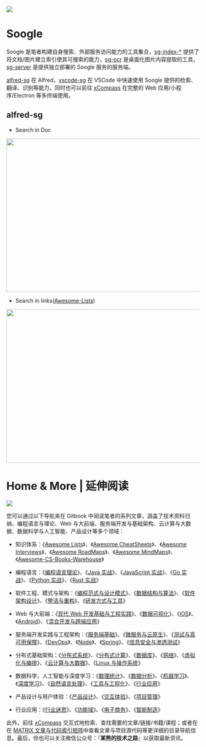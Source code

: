 ![](https://i.postimg.cc/Kz48qbwQ/image.png)

# Soogle

Soogle 是笔者构建自身搜索、外部服务访问能力的工具集合，[sg-index-\*](./sg-index-doc) 提供了将文档/图片建立索引使其可搜索的能力，[sg-ocr](./sg-ocr) 是桌面化图片内容提取的工具，[sg-server](./sg-server) 是提供独立部署的 Soogle 服务的服务端。

[alfred-sg](./alfred-sg) 在 Alfred，[vscode-sg](./vscode-sg) 在 VSCode 中快速使用 Soogle 提供的检索、翻译、识别等能力，同时也可以前往 [xCompass](https://github.com/wxyyxc1992/xCompass) 在完整的 Web 应用/小程序/Electron 等多终端使用。

## alfred-sg

- Search in Doc

<img src="https://user-images.githubusercontent.com/5803001/50546216-fd70d480-0c5e-11e9-9b6b-cceaf7860c58.png" width="600px" height="400px" />

- Search in links([Awesome-Lists](https://github.com/wxyyxc1992/Awesome-Lists))

<img src="https://user-images.githubusercontent.com/5803001/50546165-352b4c80-0c5e-11e9-9f16-fb2a115a3506.png" width="600px" height="400px" />


# Home & More | 延伸阅读

![](https://i.postimg.cc/59QVkFPq/image.png)

您可以通过以下导航来在 Gitbook 中阅读笔者的系列文章，涵盖了技术资料归纳、编程语言与理论、Web 与大前端、服务端开发与基础架构、云计算与大数据、数据科学与人工智能、产品设计等多个领域：

- 知识体系：《[Awesome Lists](https://ngte-al.gitbook.io/i/)》、《[Awesome CheatSheets](https://ngte-ac.gitbook.io/i/)》、《[Awesome Interviews](https://github.com/wx-chevalier/Awesome-Interviews)》、《[Awesome RoadMaps](https://github.com/wx-chevalier/Awesome-RoadMaps)》、《[Awesome MindMaps](https://github.com/wx-chevalier/Awesome-MindMaps)》、《[Awesome-CS-Books-Warehouse](https://github.com/wx-chevalier/Awesome-CS-Books-Warehouse)》

- 编程语言：《[编程语言理论](https://ngte-pl.gitbook.io/i/)》、《[Java 实战](https://ngte-pl.gitbook.io/i/java/java)》、《[JavaScript 实战](https://ngte-pl.gitbook.io/i/javascript/javascript)》、《[Go 实战](https://ngte-pl.gitbook.io/i/go/go)》、《[Python 实战](https://ngte-pl.gitbook.io/i/python/python)》、《[Rust 实战](https://ngte-pl.gitbook.io/i/rust/rust)》

- 软件工程、模式与架构：《[编程范式与设计模式](https://ngte-se.gitbook.io/i/)》、《[数据结构与算法](https://ngte-se.gitbook.io/i/)》、《[软件架构设计](https://ngte-se.gitbook.io/i/)》、《[整洁与重构](https://ngte-se.gitbook.io/i/)》、《[研发方式与工具](https://ngte-se.gitbook.io/i/)》

* Web 与大前端：《[现代 Web 开发基础与工程实践](https://ngte-web.gitbook.io/i/)》、《[数据可视化](https://ngte-fe.gitbook.io/i/)》、《[iOS](https://ngte-fe.gitbook.io/i/)》、《[Android](https://ngte-fe.gitbook.io/i/)》、《[混合开发与跨端应用](https://ngte-fe.gitbook.io/i/)》

* 服务端开发实践与工程架构：《[服务端基础](https://ngte-be.gitbook.io/i/)》、《[微服务与云原生](https://ngte-be.gitbook.io/i/)》、《[测试与高可用保障](https://ngte-be.gitbook.io/i/)》、《[DevOps](https://ngte-be.gitbook.io/i/)》、《[Node](https://ngte-be.gitbook.io/i/)》、《[Spring](https://ngte-be.gitbook.io/i/)》、《[信息安全与渗透测试](https://ngte-be.gitbook.io/i/)》

* 分布式基础架构：《[分布式系统](https://ngte-infras.gitbook.io/i/)》、《[分布式计算](https://ngte-infras.gitbook.io/i/)》、《[数据库](https://ngte-infras.gitbook.io/i/)》、《[网络](https://ngte-infras.gitbook.io/i/)》、《[虚拟化与编排](https://ngte-infras.gitbook.io/i/)》、《[云计算与大数据](https://ngte-infras.gitbook.io/i/)》、《[Linux 与操作系统](https://ngte-infras.gitbook.io/i/)》

* 数据科学，人工智能与深度学习：《[数理统计](https://ngte-aidl.gitbook.io/i/)》、《[数据分析](https://ngte-aidl.gitbook.io/i/)》、《[机器学习](https://ngte-aidl.gitbook.io/i/)》、《[深度学习](https://ngte-aidl.gitbook.io/i/)》、《[自然语言处理](https://ngte-aidl.gitbook.io/i/)》、《[工具与工程化](https://ngte-aidl.gitbook.io/i/)》、《[行业应用](https://ngte-aidl.gitbook.io/i/)》

* 产品设计与用户体验：《[产品设计](https://ngte-pd.gitbook.io/i/)》、《[交互体验](https://ngte-pd.gitbook.io/i/)》、《[项目管理](https://ngte-pd.gitbook.io/i/)》

* 行业应用：《[行业迷思](https://github.com/wx-chevalier/Business-Series)》、《[功能域](https://github.com/wx-chevalier/Business-Series)》、《[电子商务](https://github.com/wx-chevalier/Business-Series)》、《[智能制造](https://github.com/wx-chevalier/Business-Series)》

此外，前往 [xCompass](https://wx-chevalier.github.io/home/#/search) 交互式地检索、查找需要的文章/链接/书籍/课程；或者在在 [MATRIX 文章与代码索引矩阵](https://github.com/wx-chevalier/Developer-Zero-To-Mastery)中查看文章与项目源代码等更详细的目录导航信息。最后，你也可以关注微信公众号：『**某熊的技术之路**』以获取最新资讯。
